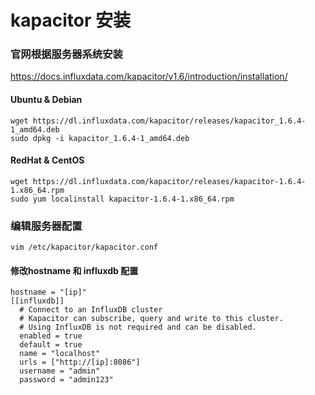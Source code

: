 # kapacitor 安装
### 官网根据服务器系统安装 
https://docs.influxdata.com/kapacitor/v1.6/introduction/installation/
#### Ubuntu & Debian
```
wget https://dl.influxdata.com/kapacitor/releases/kapacitor_1.6.4-1_amd64.deb
sudo dpkg -i kapacitor_1.6.4-1_amd64.deb
```
#### RedHat & CentOS
```
wget https://dl.influxdata.com/kapacitor/releases/kapacitor-1.6.4-1.x86_64.rpm
sudo yum localinstall kapacitor-1.6.4-1.x86_64.rpm
```
### 编辑服务器配置
```
vim /etc/kapacitor/kapacitor.conf
```
#### 修改hostname 和 influxdb 配置
```
hostname = "[ip]"
[[influxdb]]
  # Connect to an InfluxDB cluster
  # Kapacitor can subscribe, query and write to this cluster.
  # Using InfluxDB is not required and can be disabled.
  enabled = true
  default = true
  name = "localhost"
  urls = ["http://[ip]:8086"]
  username = "admin"
  password = "admin123"
```